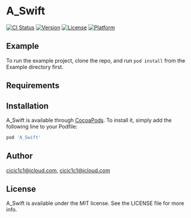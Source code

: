 # A_Swift

[![CI Status](https://img.shields.io/travis/cicic1c1@icloud.com/A_Swift.svg?style=flat)](https://travis-ci.org/cicic1c1@icloud.com/A_Swift)
[![Version](https://img.shields.io/cocoapods/v/A_Swift.svg?style=flat)](https://cocoapods.org/pods/A_Swift)
[![License](https://img.shields.io/cocoapods/l/A_Swift.svg?style=flat)](https://cocoapods.org/pods/A_Swift)
[![Platform](https://img.shields.io/cocoapods/p/A_Swift.svg?style=flat)](https://cocoapods.org/pods/A_Swift)

## Example

To run the example project, clone the repo, and run `pod install` from the Example directory first.

## Requirements

## Installation

A_Swift is available through [CocoaPods](https://cocoapods.org). To install
it, simply add the following line to your Podfile:

```ruby
pod 'A_Swift'
```

## Author

cicic1c1@icloud.com, cicic1c1@icloud.com

## License

A_Swift is available under the MIT license. See the LICENSE file for more info.
